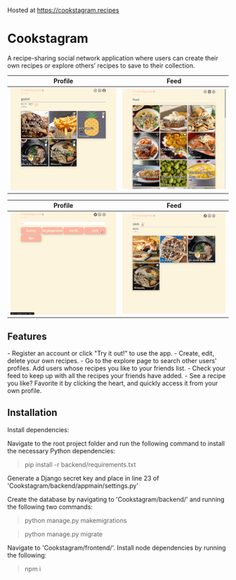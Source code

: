Hosted at https://cookstagram.recipes
<h1>Cookstagram</h1>

A recipe-sharing social network application where users can create their own recipes or explore others’ recipes to save to their collection.

Profile |  Feed
:-------------------------:|:-------------------------:
<img src="profile.png" width="500">  |  <img src="feed.png" width="500"> 

Profile |  Feed
:-------------------------:|:-------------------------:
<img src="explore.png" width="500">  |  <img src="otherprofile.png" width="500">

<h2>Features</h2>
- Register an account or click "Try it out!" to use the app.
- Create, edit, delete your own recipes.
- Go to the explore page to search other users' profiles. Add users whose recipes you like to your friends list.
- Check your feed to keep up with all the recipes your friends have added.
- See a recipe you like? Favorite it by clicking the heart, and quickly access it from your own profile.

<h2>Installation</h2>

Install dependencies:

Navigate to the root project folder and run the following command to install the necessary Python dependencies:

> pip install -r backend/requirements.txt

Generate a Django secret key and place in line 23 of 'Cookstagram/backend/appmain/settings.py'

Create the database by navigating to 'Cookstagram/backend/' and running the following two commands:

> python manage.py makemigrations

> python manage.py migrate


Navigate to 'Cookstagram/frontend/'. Install node dependencies by running the following:

> npm i
